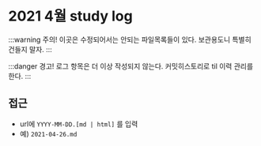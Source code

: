 # 2021 4월 study log

:::warning 주의!
이곳은 수정되어서는 안되는 파일목록들이 있다.
보관용도니 특별히 건들지 말자.
:::

:::danger 경고!
로그 항목은 더 이상 작성되지 않는다. 커밋히스토리로 til 이력 관리를 한다.
:::

## 접근

- url에 `YYYY-MM-DD.[md | html]` 를 입력
- 예) `2021-04-26.md`

